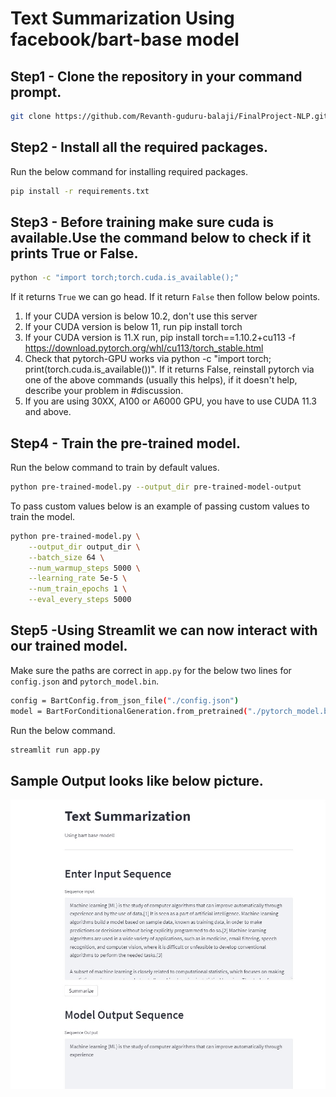# Text Summarization Using facebook/bart-base model
## Step1 - Clone the repository in your command prompt.
```bash
git clone https://github.com/Revanth-guduru-balaji/FinalProject-NLP.git
```
## Step2 - Install all the required packages.
Run the below command for installing required packages.
```bash
pip install -r requirements.txt
```
## Step3 - Before training make sure cuda is available.Use the command below to check if it prints True or False.
```bash
python -c "import torch;torch.cuda.is_available();"
```
If it returns `True` we can go head.
If it return `False` then follow below points.
1. If your CUDA version is below 10.2, don't use this server
2. If your CUDA version is below 11, run pip install torch
3. If your CUDA version is 11.X run, pip install torch==1.10.2+cu113 -f https://download.pytorch.org/whl/cu113/torch_stable.html
4. Check that pytorch-GPU works via python -c "import torch; print(torch.cuda.is_available())". If it returns False, reinstall pytorch via one of the above commands (usually this helps), if it doesn't help, describe your problem in #discussion.
5. If you are using 30XX, A100 or A6000 GPU, you have to use CUDA 11.3 and above.

## Step4 - Train the pre-trained model.
Run the below command to train by default values.
```bash
python pre-trained-model.py --output_dir pre-trained-model-output
```
To pass custom values below is an example of passing custom values to train the model.
```bash
python pre-trained-model.py \
    --output_dir output_dir \
    --batch_size 64 \
    --num_warmup_steps 5000 \
    --learning_rate 5e-5 \
    --num_train_epochs 1 \
    --eval_every_steps 5000
```
## Step5 -Using Streamlit we can now interact  with our trained model.
Make sure the paths are correct in `app.py` for the below two lines for `config.json` and `pytorch_model.bin`.
```bash
config = BartConfig.from_json_file("./config.json")
model = BartForConditionalGeneration.from_pretrained("./pytorch_model.bin", config=config)
```
Run the below command.
```bash
streamlit run app.py
```
## Sample Output looks like below picture.
![alt text](https://github.com/Revanth-guduru-balaji/FinalProject-NLP/blob/main/sample%20output.jpeg)
